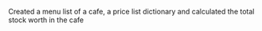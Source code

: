 Created a menu list of a cafe, a price list dictionary and calculated the total stock worth in the cafe
